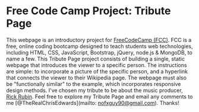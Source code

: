 # Free Code Camp Project: Tribute Page

This webpage is an introductory project for [FreeCodeCamp (FCC)](http://www.freecodecamp.com). FCC is a free, online coding bootcamp designed to teach students web technologies, including HTML, CSS, JavaScript, Bootstrap, jQuery, node.js & MongoDB, to name a few. This Tribute Page project consists of building a single, static webpage that introduces the viewer to a specific person. The instructions are simple: to incorporate a picture of the specific person, and a hyperlink that connects the viewer to their Wikipedia page. The webpage must also be "functionally similar" to the example, which incorporates responsive design methods. I've chosen my tribute to be about the music producer, [Rick Rubin](https://en.wikipedia.org/wiki/Rick_Rubin). Feel free to explore my Tribute Page and email any comments to me [@TheRealChrisEdwards](mailto: nofxguy90@gmail.com). Thanks!
